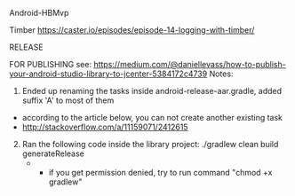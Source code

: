 Android-HBMvp


Timber
https://caster.io/episodes/episode-14-logging-with-timber/


RELEASE

  FOR PUBLISHING see: https://medium.com/@daniellevass/how-to-publish-your-android-studio-library-to-jcenter-5384172c4739
  Notes:
  1. Ended up renaming the tasks inside android-release-aar.gradle, added suffix 'A' to most of them
  - according to the article below, you can not create another existing task
  - http://stackoverflow.com/a/11159071/2412615
  2. Ran the following code inside the library project:
      ./gradlew clean build generateRelease
      * - if you get permission denied, try to run command "chmod +x gradlew"
